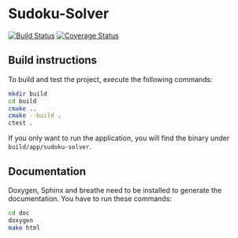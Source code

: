 # Sudoku-Solver

[![Build Status](https://travis-ci.org/ob-algdatii-ss18/leistungsnachweis-mamatofe.svg?branch=master)](https://travis-ci.org/ob-algdatii-ss18/leistungsnachweis-mamatofe)
[![Coverage Status](https://coveralls.io/repos/github/ob-algdatii-ss18/leistungsnachweis-mamatofe/badge.svg?branch=master)](https://coveralls.io/github/ob-algdatii-ss18/leistungsnachweis-mamatofe?branch=master)

## Build instructions

To build and test the project, execute the following commands:

```sh
mkdir build
cd build
cmake ..
cmake --build .
ctest .
```

If you only want to run the application, you will find the binary under `build/app/sudoku-solver`.

## Documentation

Doxygen, Sphinx and breathe need to be installed to generate the documentation.
You have to run these commands: 

```sh
cd doc
doxygen
make html
``` 
